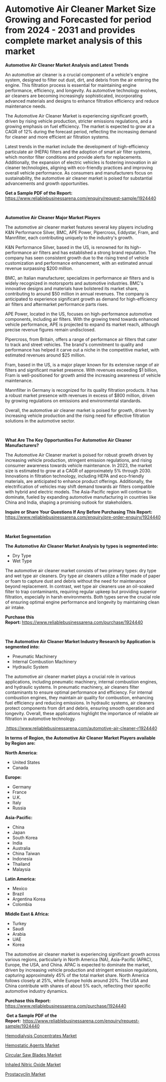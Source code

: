 <p><h1>Automotive Air Cleaner Market Size Growing and Forecasted for period from 2024 - 2031 and provides complete market analysis of this market</h1></p><p><strong>Automotive Air Cleaner Market Analysis and Latest Trends</strong></p>
<p><p>An automotive air cleaner is a crucial component of a vehicle's engine system, designed to filter out dust, dirt, and debris from the air entering the engine. This filtration process is essential for maintaining engine performance, efficiency, and longevity. As automotive technology evolves, air cleaners are becoming increasingly sophisticated, incorporating advanced materials and designs to enhance filtration efficiency and reduce maintenance needs.</p><p>The Automotive Air Cleaner Market is experiencing significant growth, driven by rising vehicle production, stricter emissions regulations, and a growing emphasis on fuel efficiency. The market is expected to grow at a CAGR of 12% during the forecast period, reflecting the increasing demand for cleaner and more efficient air filtration systems.</p><p>Latest trends in the market include the development of high-efficiency particulate air (HEPA) filters and the adoption of smart air filter systems, which monitor filter conditions and provide alerts for replacements. Additionally, the expansion of electric vehicles is fostering innovation in air cleaner technologies, aligning with eco-friendly practices and improving overall vehicle performance. As consumers and manufacturers focus on sustainability, the automotive air cleaner market is poised for substantial advancements and growth opportunities.</p></p>
<p><strong>Get a Sample PDF of the Report:&nbsp;</strong> <a href="https://www.reliablebusinessarena.com/enquiry/request-sample/1924440?utm_campaign=1552&utm_medium=2&utm_source=Github&utm_content=ia&utm_term=24102024&utm_id=automotive-air-cleaner">https://www.reliablebusinessarena.com/enquiry/request-sample/1924440</a></p>
<p>&nbsp;</p>
<p><strong>Automotive Air Cleaner Major Market Players</strong></p>
<p><p>The automotive air cleaner market features several key players including K&N Performance Silver, BMC, APE Power, Pipercross, Eddystar, Fram, and Mannfilter, each contributing uniquely to the industry's growth.</p><p>K&N Performance Silver, based in the US, is renowned for its high-performance air filters and has established a strong brand reputation. The company has seen consistent growth due to the rising trend of vehicle customization and performance enhancement, with an estimated annual revenue surpassing $200 million.</p><p>BMC, an Italian manufacturer, specializes in performance air filters and is widely recognized in motorsports and automotive industries. BMC's innovative designs and materials have bolstered its market share, contributing to around $50 million in annual revenues. The company is anticipated to experience significant growth as demand for high-efficiency air filters and aftermarket performance parts rises.</p><p>APE Power, located in the US, focuses on high-performance automotive components, including air filters. With the growing trend towards enhanced vehicle performance, APE is projected to expand its market reach, although precise revenue figures remain undisclosed.</p><p>Pipercross, from Britain, offers a range of performance air filters that cater to track and street vehicles. The brand's commitment to quality and performance has helped it carve out a niche in the competitive market, with estimated revenues around $25 million.</p><p>Fram, based in the US, is a major player known for its extensive range of air filters and significant market presence. With revenues exceeding $1 billion, Fram is well-positioned for growth amid the increasing awareness of vehicle maintenance.</p><p>Mannfilter in Germany is recognized for its quality filtration products. It has a robust market presence with revenues in excess of $800 million, driven by growing regulations on emissions and environmental standards.</p><p>Overall, the automotive air cleaner market is poised for growth, driven by increasing vehicle production and the rising need for effective filtration solutions in the automotive sector.</p></p>
<p>&nbsp;</p>
<p><strong>What Are The Key Opportunities For Automotive Air Cleaner Manufacturers?</strong></p>
<p><p>The Automotive Air Cleaner market is poised for robust growth driven by increasing vehicle production, stringent emission regulations, and rising consumer awareness towards vehicle maintenance. In 2023, the market size is estimated to grow at a CAGR of approximately 5% through 2030. Innovations in filtration technology, including HEPA and eco-friendly materials, are anticipated to enhance product offerings. Additionally, the electrification of vehicles may shift demand towards air filters compatible with hybrid and electric models. The Asia-Pacific region will continue to dominate, fueled by expanding automotive manufacturing in countries like China and India, shaping a promising outlook for stakeholders.</p></p>
<p><strong>Inquire or Share Your Questions If Any Before Purchasing This Report:</strong> <a href="https://www.reliablebusinessarena.com/enquiry/pre-order-enquiry/1924440?utm_campaign=1552&utm_medium=2&utm_source=Github&utm_content=ia&utm_term=24102024&utm_id=automotive-air-cleaner">https://www.reliablebusinessarena.com/enquiry/pre-order-enquiry/1924440</a></p>
<p>&nbsp;</p>
<p><strong>Market Segmentation</strong></p>
<p><strong>The Automotive Air Cleaner Market Analysis by types is segmented into:</strong></p>
<p><ul><li>Dry Type</li><li>Wet Type</li></ul></p>
<p><p>The automotive air cleaner market consists of two primary types: dry type and wet type air cleaners. Dry type air cleaners utilize a filter made of paper or foam to capture dust and debris without the need for maintenance beyond replacement. In contrast, wet type air cleaners use an oil-soaked filter to trap contaminants, requiring regular upkeep but providing superior filtration, especially in harsh environments. Both types serve the crucial role of ensuring optimal engine performance and longevity by maintaining clean air intake.</p></p>
<p><strong>Purchase this Report:&nbsp;</strong><a href="https://www.reliablebusinessarena.com/purchase/1924440?utm_campaign=1552&utm_medium=2&utm_source=Github&utm_content=ia&utm_term=24102024&utm_id=automotive-air-cleaner">https://www.reliablebusinessarena.com/purchase/1924440</a></p>
<p>&nbsp;</p>
<p><strong>The Automotive Air Cleaner Market Industry Research by Application is segmented into:</strong></p>
<p><ul><li>Pneumatic Machinery</li><li>Internal Combustion Machinery</li><li>Hydraulic System</li></ul></p>
<p><p>The automotive air cleaner market plays a crucial role in various applications, including pneumatic machinery, internal combustion engines, and hydraulic systems. In pneumatic machinery, air cleaners filter contaminants to ensure optimal performance and efficiency. For internal combustion engines, they maintain air quality for combustion, enhancing fuel efficiency and reducing emissions. In hydraulic systems, air cleaners protect components from dirt and debris, ensuring smooth operation and longevity. Overall, these applications highlight the importance of reliable air filtration in automotive technology.</p></p>
<p><a href="https://www.reliablebusinessarena.com/automotive-air-cleaner-r1924440?utm_campaign=1552&utm_medium=2&utm_source=Github&utm_content=ia&utm_term=24102024&utm_id=automotive-air-cleaner">&nbsp;https://www.reliablebusinessarena.com/automotive-air-cleaner-r1924440</a></p>
<p><strong>In terms of Region, the Automotive Air Cleaner Market Players available by Region are:</strong></p>
<p>
    <p> <strong> North America: </strong>
        <ul>
            <li>United States</li>
            <li>Canada</li>
        </ul>
        </p> 
    <p> <strong> Europe: </strong>
        <ul>
            <li>Germany</li>
            <li>France</li>
            <li>U.K.</li>
            <li>Italy</li>
            <li>Russia</li>
        </ul>
        </p> 
    <p> <strong> Asia-Pacific: </strong>
        <ul>
            <li>China</li>
            <li>Japan</li>
            <li>South Korea</li>
            <li>India</li>
            <li>Australia</li>
            <li>China Taiwan</li>
            <li>Indonesia</li>
            <li>Thailand</li>
            <li>Malaysia</li>
        </ul>
        </p> 
    <p> <strong> Latin America: </strong>
        <ul>
            <li>Mexico</li>
            <li>Brazil</li>
            <li>Argentina Korea</li>
            <li>Colombia</li>
        </ul>
        </p> 
    <p> <strong> Middle East & Africa: </strong>
        <ul>
            <li>Turkey</li>
            <li>Saudi</li>
            <li>Arabia</li>
            <li>UAE</li>
            <li>Korea</li>
        </ul>
    </p>
    </p>
<p><p>The automotive air cleaner market is experiencing significant growth across various regions, particularly in North America (NA), Asia-Pacific (APAC), Europe, the USA, and China. APAC is expected to dominate the market, driven by increasing vehicle production and stringent emission regulations, capturing approximately 45% of the total market share. North America follows closely at 25%, while Europe holds around 20%. The USA and China contribute with shares of about 5% each, reflecting their specific automotive industry dynamics.</p></p>
<p><strong>Purchase this Report: </strong><a href="https://www.reliablebusinessarena.com/purchase/1924440?utm_campaign=1552&utm_medium=2&utm_source=Github&utm_content=ia&utm_term=24102024&utm_id=automotive-air-cleaner">https://www.reliablebusinessarena.com/purchase/1924440</a></p>
<p>&nbsp;<strong>Get a Sample PDF of the Report:&nbsp;&nbsp;</strong><a href="https://www.reliablebusinessarena.com/enquiry/request-sample/1924440?utm_campaign=1552&utm_medium=2&utm_source=Github&utm_content=ia&utm_term=24102024&utm_id=automotive-air-cleaner">https://www.reliablebusinessarena.com/enquiry/request-sample/1924440</a></p>
<p><strong></strong></p>
<p><p><a href="https://www.linkedin.com/pulse/strategic-insights-global-hemodialysis-concentrates-market-trends-76hxe?utm_campaign=1552&utm_medium=2&utm_source=Github&utm_content=ia&utm_term=24102024&utm_id=automotive-air-cleaner">Hemodialysis Concentrates Market</a></p><p><a href="https://www.linkedin.com/pulse/insights-hemostatic-agents-industry-market-financial-status-size-njtee?utm_campaign=1552&utm_medium=2&utm_source=Github&utm_content=ia&utm_term=24102024&utm_id=automotive-air-cleaner">Hemostatic Agents Market</a></p><p><a href="https://www.linkedin.com/pulse/in-depth-analysis-global-circular-saw-blades-market-scope-its-qbtcf?utm_campaign=1552&utm_medium=2&utm_source=Github&utm_content=ia&utm_term=24102024&utm_id=automotive-air-cleaner">Circular Saw Blades Market</a></p><p><a href="https://www.linkedin.com/pulse/inhaled-nitric-oxide-market-overview-global-trends-future-prospects-ytlbe?utm_campaign=1552&utm_medium=2&utm_source=Github&utm_content=ia&utm_term=24102024&utm_id=automotive-air-cleaner">Inhaled Nitric Oxide Market</a></p><p><a href="https://www.linkedin.com/pulse/insights-prostacyclin-market-players-size-geographical-regions-rgc6e?utm_campaign=1552&utm_medium=2&utm_source=Github&utm_content=ia&utm_term=24102024&utm_id=automotive-air-cleaner">Prostacyclin Market</a></p></p>